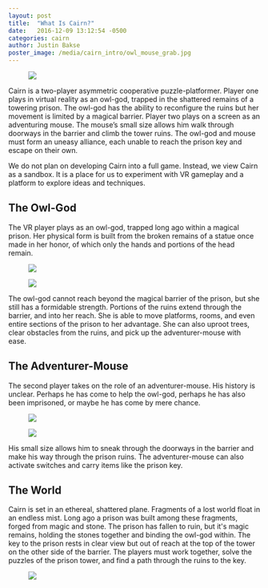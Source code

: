 ```yaml
---
layout: post
title:  "What Is Cairn?"
date:   2016-12-09 13:12:54 -0500
categories: cairn
author: Justin Bakse
poster_image: /media/cairn_intro/owl_mouse_grab.jpg
---
```


<div class="figures">
	<figure>
		<img src="{{site.baseurl}}/media/cairn_intro/owl_mouse_grab.jpg">
	</figure>
</div>


Cairn is a two-player asymmetric cooperative puzzle-platformer. Player one plays in virtual reality as an owl-god, trapped in the shattered remains of a towering prison.
The owl-god has the ability to reconfigure the ruins but her movement is limited by a magical barrier. Player two plays on a screen as an adventuring mouse. The mouse’s small size allows him walk through doorways in the barrier and climb the tower ruins. The owl-god and mouse must form an uneasy alliance, each unable to reach the prison key and escape on their own.

We do not plan on developing Cairn into a full game. Instead, we view Cairn as a sandbox. It is a place for us to experiment with VR gameplay and a platform to explore ideas and techniques.

## The Owl-God
The VR player plays as an owl-god, trapped long ago within a magical prison. Her physical form is built from the broken remains of a statue once made in her honor, of which only the hands and portions of the head remain.

<div class="figures">
	<figure>
		<img src="{{site.baseurl}}/media/cairn_intro/owl_head.jpg">
	</figure>
	<figure>
		<img src="{{site.baseurl}}/media/cairn_intro/owl_hand.jpg">
	</figure>
</div>

The owl-god cannot reach beyond the magical barrier of the prison, but she still has a formidable strength. Portions of the ruins extend through the barrier, and into her reach. She is able to move platforms, rooms, and even entire sections of the prison to her advantage. She can also uproot trees, clear obstacles from the ruins, and pick up the adventurer-mouse with ease.



## The Adventurer-Mouse
The second player takes on the role of an adventurer-mouse. His history is unclear. Perhaps he has come to help the owl-god, perhaps he has also been imprisoned, or maybe he has come by mere chance.

<div class="figures">
	<figure>
		<img src="{{site.baseurl}}/media/cairn_intro/mouse_stand.jpg">
	</figure>
	<figure>
		<img src="{{site.baseurl}}/media/cairn_intro/mouse_door.jpg">
	</figure>
</div>

His small size allows him to sneak through the doorways in the barrier and make his way through the prison ruins. The adventurer-mouse can also activate switches and carry items like the prison key.




## The World

Cairn is set in an ethereal, shattered plane. Fragments of a lost world float in an endless mist. Long ago a prison was built among these fragments, forged from magic and stone. The prison has fallen to ruin, but it's magic remains, holding the stones together and binding the owl-god within. The key to the prison rests in clear view but out of reach at the top of the tower on the other side of the barrier. The players must work together, solve the puzzles of the prison tower, and find a path through the ruins to the key.

<div class="figures">
	<figure>
		<img src="{{site.baseurl}}/media/cairn_intro/prison_platforms.jpg">
	</figure>
</div>
